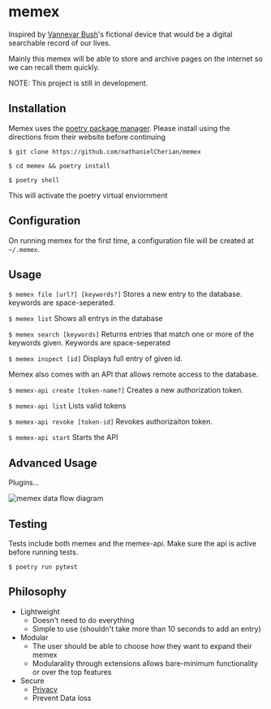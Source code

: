 # memex
Inspired by [Vannevar Bush](https://en.wikipedia.org/wiki/Memex)'s fictional device that would be a digital searchable record of our lives.

Mainly this memex will be able to store and archive pages on the internet so we can recall them quickly.

NOTE: This project is still in development.

## Installation
Memex uses the [poetry package manager](https://python-poetry.org/). Please install using the directions from their website before continuing

```$ git clone https://github.com/nathanielCherian/memex```

```$ cd memex && poetry install```

```$ poetry shell```

This will activate the poetry virtual enviornment

## Configuration
On running memex for the first time, a configuration file will be created at ```~/.memex```.

## Usage
```$ memex file [url?] [keywords?]```
Stores a new entry to the database. keywords are space-seperated.

```$ memex list```
Shows all entrys in the database

```$ memex search [keywords]```
Returns entries that match one or more of the keywords given. Keywords are space-seperated

```$ memex inspect [id]```
Displays full entry of given id.

Memex also comes with an API that allows remote access to the database.

```$ memex-api create [token-name?]```
Creates a new authorization token.

```$ memex-api list```
Lists valid tokens

```$ memex-api revoke [token-id]```
Revokes authorizaiton token.

```$ memex-api start```
Starts the API


## Advanced Usage
Plugins...

![memex data flow diagram](/media/memex-flow.png)


## Testing
Tests include both memex and the memex-api. Make sure the api is active before running tests.

```$ poetry run pytest ```

## Philosophy
- Lightweight
    - Doesn't need to do everything
    - Simple to use (shouldn't take more than 10 seconds to add an entry)
- Modular
    - The user should be able to choose how they want to expand their memex
    - Modularality through extensions allows bare-minimum functionality or over the top features
- Secure
    - [Privacy](https://userdatamanifesto.org/)
    - Prevent Data loss 

